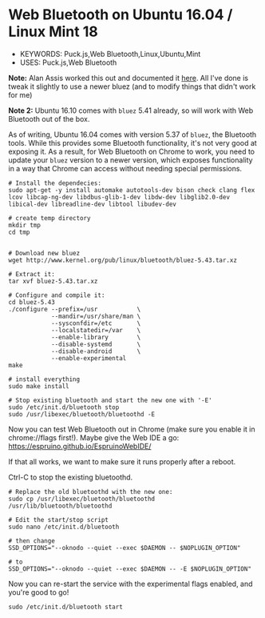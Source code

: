 <!--- Copyright (c) 2016 Gordon Williams, Pur3 Ltd. See the file LICENSE for copying permission. -->
Web Bluetooth on Ubuntu 16.04 / Linux Mint 18
==============================================

* KEYWORDS: Puck.js,Web Bluetooth,Linux,Ubuntu,Mint
* USES: Puck.js,Web Bluetooth

**Note:** Alan Assis worked this out and documented it [here](https://acassis.wordpress.com/2016/06/28/how-to-get-chrome-web-bluetooth-working-on-linux/).
All I've done is tweak it slightly to use a newer bluez (and to modify things that didn't work for me)

**Note 2:** Ubuntu 16.10 comes with `bluez` 5.41 already, so will work with Web Bluetooth out of the box.

As of writing, Ubuntu 16.04 comes with version 5.37 of `bluez`, the Bluetooth tools.
While this provides some Bluetooth functionality, it's not very good at exposing it.
As a result, for Web Bluetooth on Chrome to work, you need to update your `bluez`
version to a newer version, which exposes functionality in a way that Chrome can
access without needing special permissions.

```
# Install the dependecies:
sudo apt-get -y install automake autotools-dev bison check clang flex lcov libcap-ng-dev libdbus-glib-1-dev libdw-dev libglib2.0-dev libical-dev libreadline-dev libtool libudev-dev

# create temp directory
mkdir tmp
cd tmp


# Download new bluez
wget http://www.kernel.org/pub/linux/bluetooth/bluez-5.43.tar.xz

# Extract it:
tar xvf bluez-5.43.tar.xz

# Configure and compile it:
cd bluez-5.43
./configure --prefix=/usr           \
            --mandir=/usr/share/man \
            --sysconfdir=/etc       \
            --localstatedir=/var    \
            --enable-library        \
            --disable-systemd       \
            --disable-android       \
            --enable-experimental
make

# install everything
sudo make install

# Stop existing bluetooth and start the new one with '-E'
sudo /etc/init.d/bluetooth stop
sudo /usr/libexec/bluetooth/bluetoothd -E
```

Now you can test Web Bluetooth out in Chrome (make sure you enable it in
chrome://flags first!). Maybe give the Web IDE a go: https://espruino.github.io/EspruinoWebIDE/

If that all works, we want to make sure it runs properly after a reboot.

Ctrl-C to stop the existing bluetoothd.

```
# Replace the old bluetoothd with the new one:
sudo cp /usr/libexec/bluetooth/bluetoothd /usr/lib/bluetooth/bluetoothd

# Edit the start/stop script
sudo nano /etc/init.d/bluetooth

# then change
SSD_OPTIONS="--oknodo --quiet --exec $DAEMON -- $NOPLUGIN_OPTION"

# to
SSD_OPTIONS="--oknodo --quiet --exec $DAEMON -- -E $NOPLUGIN_OPTION"
```

Now you can re-start the service with the experimental flags enabled, and
you're good to go!

```
sudo /etc/init.d/bluetooth start
```

